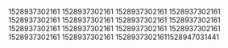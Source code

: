 1528937302161
1528937302161
1528937302161
1528937302161
1528937302161
1528937302161
1528937302161
1528937302161
1528937302161
1528937302161
1528937302161
1528937302161
1528937302161
1528937302161
15289373021611528947031441